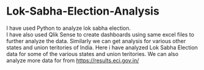 # Lok-Sabha-Election-Analysis

I have used Python to analyze lok sabha election.<br>
I have also used Qlik Sense to create dashboards using same excel files to further analyze the data.
Similarly we can get analysis for various other states and union teritories of India.
Here i have analyzed Lok Sabha Election data for some of the various states and union teritories.
We can also analyze more data for from https://results.eci.gov.in/
